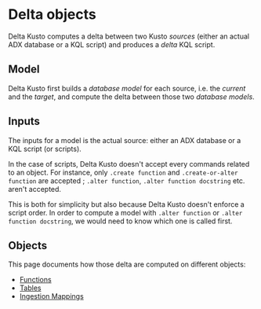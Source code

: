 # Delta objects

Delta Kusto computes a delta between two Kusto *sources* (either an actual ADX database or a KQL script) and produces a *delta* KQL script.

## Model

Delta Kusto first builds a *database model* for each source, i.e. the *current* and the *target*, and compute the delta between those two *database models*.

## Inputs

The inputs for a model is the actual source:  either an ADX database or a KQL script (or scripts).

In the case of scripts, Delta Kusto doesn't accept every commands related to an object.  For instance, only `.create function` and `.create-or-alter function` are accepted ; `.alter function`, `.alter function docstring` etc. aren't accepted.

This is both for simplicity but also because Delta Kusto doesn't enforce a script order.  In order to compute a model with `.alter function` or `.alter function docstring`, we would need to know which one is called first.

## Objects

This page documents how those delta are computed on different objects:

* [Functions](functions.md)
* [Tables](tables.md)
* [Ingestion Mappings](ingestion-mappings.md)